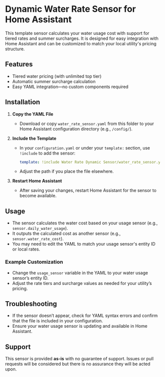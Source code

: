 # Dynamic Water Rate Sensor for Home Assistant

This template sensor calculates your water usage cost with support for tiered rates and summer surcharges. It is designed for easy integration with Home Assistant and can be customized to match your local utility's pricing structure.

## Features

- Tiered water pricing (with unlimited top tier)
- Automatic summer surcharge calculation
- Easy YAML integration—no custom components required

## Installation

1. **Copy the YAML File**
   - Download or copy `water_rate_sensor.yaml` from this folder to your Home Assistant configuration directory (e.g., `/config/`).

2. **Include the Template**
   - In your `configuration.yaml` or under your `template:` section, use `!include` to add the sensor:
     ```yaml
     template: !include Water Rate Dynamic Sensor/water_rate_sensor.yaml
     ```
   - Adjust the path if you place the file elsewhere.

3. **Restart Home Assistant**
   - After saving your changes, restart Home Assistant for the sensor to become available.

## Usage

- The sensor calculates the water cost based on your usage sensor (e.g., `sensor.daily_water_usage`).
- It outputs the calculated cost as another sensor (e.g., `sensor.water_rate_cost`).
- You may need to edit the YAML to match your usage sensor's entity ID or local rates.

### Example Customization

- Change the `usage_sensor` variable in the YAML to your water usage sensor’s entity ID.
- Adjust the rate tiers and surcharge values as needed for your utility’s pricing.

## Troubleshooting

- If the sensor doesn’t appear, check for YAML syntax errors and confirm that the file is included in your configuration.
- Ensure your water usage sensor is updating and available in Home Assistant.

## Support

This sensor is provided **as-is** with no guarantee of support. Issues or pull requests will be considered but there is no assurance they will be acted upon.